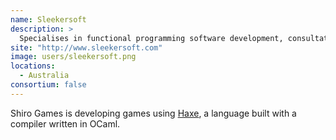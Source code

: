 ```yaml
---
name: Sleekersoft
description: > 
  Specialises in functional programming software development, consultation, and training.
site: "http://www.sleekersoft.com"
image: users/sleekersoft.png
locations: 
  - Australia
consortium: false
---
```


Shiro Games is developing games using [Haxe](http://haxe.org/), a language built with a compiler written in OCaml.